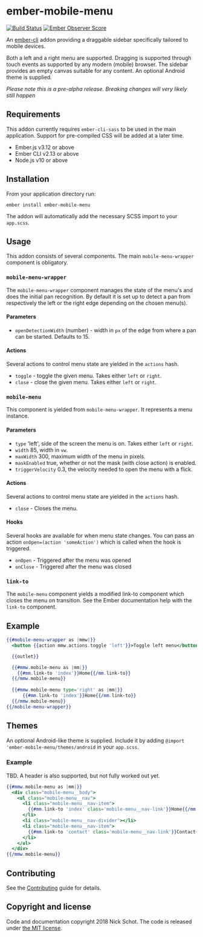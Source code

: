 ember-mobile-menu
==============================================================================

[![Build Status](https://travis-ci.org/nickschot/ember-mobile-menu.svg?branch=master)](https://travis-ci.org/nickschot/ember-mobile-menu) [![Ember Observer Score](https://emberobserver.com/badges/ember-mobile-menu.svg)](https://emberobserver.com/addons/ember-mobile-menu)

An [ember-cli](http://www.ember-cli.com) addon providing a draggable sidebar specifically tailored to mobile devices.

Both a left and a right menu are supported. Dragging is supported through touch events as supported by any modern (mobile) browser. The sidebar provides an empty canvas suitable for any content. An optional Android theme is supplied.

*Please note this is a pre-alpha release. Breaking changes will very likely still happen*

Requirements
------------------------------------------------------------------------------
This addon currently requires `ember-cli-sass` to be used in the main application. Support for pre-compiled CSS will be added at a later time.

* Ember.js v3.12 or above
* Ember CLI v2.13 or above
* Node.js v10 or above

Installation
------------------------------------------------------------------------------

From your application directory run: 

`ember install ember-mobile-menu`

The addon will automatically add the necessary SCSS import to your `app.scss`.

Usage
------------------------------------------------------------------------------
This addon consists of several components. The main `mobile-menu-wrapper` component is obligatory.

### `mobile-menu-wrapper`
The `mobile-menu-wrapper` component manages the state of the menu's and does the initial pan recognition. By default it is set up to detect a pan from respectively the left or the right edge depending on the chosen menu(s).

#### Parameters
 * `openDetectionWidth` (number) - width in `px` of the edge from where a pan can be started. Defaults to 15.

#### Actions
Several actions to control menu state are yielded in the `actions` hash.

 * `toggle` - toggle the given menu. Takes either `left` or `right`.
 * `close` - close the given menu. Takes either `left` or `right`.

### `mobile-menu`
This component is yielded from `mobile-menu-wrapper`. It represents a menu instance.

#### Parameters
 * `type`            'left', side of the screen the menu is on. Takes either `left` or `right`.
 * `width`           85, width in `vw`.
 * `maxWidth`        300, maximum width of the menu in pixels.
 * `maskEnabled`     true, whether or not the mask (with close action) is enabled.
 * `triggerVelocity` 0.3, the velocity needed to open the menu with a flick.
 
#### Actions
Several actions to control menu state are yielded in the `actions` hash.

 * `close` - Closes the menu.

#### Hooks
Several hooks are available for when menu state changes. You can pass an action `onOpen=(action 'someAction')` which is called when the hook is triggered.

 * `onOpen` - Triggered after the menu was opened
 * `onClose` - Triggered after the menu was closed
 
### `link-to`
The `mobile-menu` component yields a modified link-to component which closes the menu on transition. See the Ember documentation help with the `link-to` component.
 
Example
------------------------------------------------------------------------------

```handlebars
{{#mobile-menu-wrapper as |mmw|}}
  <button {{action mmw.actions.toggle 'left'}}>Toggle left menu</button>

  {{outlet}}

  {{#mmw.mobile-menu as |mm|}}
    {{#mm.link-to 'index'}}Home{{/mm.link-to}}
  {{/mmw.mobile-menu}}
  
  {{#mmw.mobile-menu type='right' as |mm|}}
      {{#mm.link-to 'index'}}Home{{/mm.link-to}}
  {{/mmw.mobile-menu}}
{{/mobile-menu-wrapper}}
```

Themes
------------------------------------------------------------------------------
An optional Android-like theme is supplied. Include it by adding `@import 'ember-mobile-menu/themes/android` in your `app.scss`.

### Example
TBD. A header is also supported, but not fully worked out yet.
```handlebars
{{#mmw.mobile-menu as |mm|}}
  <div class="mobile-menu__body">
    <ul class="mobile-menu__nav">
      <li class="mobile-menu__nav-item">
        {{#mm.link-to 'index' class='mobile-menu__nav-link'}}Home{{/mm.link-to}}
      </li>
      <li class="mobile-menu__nav-divider"></li>
      <li class="mobile-menu__nav-item">
        {{#mm.link-to 'contact' class='mobile-menu__nav-link'}}Contact{{/mm.link-to}}
      </li>
    </ul>
  </div>
{{/mmw.mobile-menu}}
```

Contributing
------------------------------------------------------------------------------

See the [Contributing](CONTRIBUTING.md) guide for details.



Copyright and license
------------------------------------------------------------------------------

Code and documentation copyright 2018 Nick Schot. The code is released under [the MIT license](LICENSE.md).
